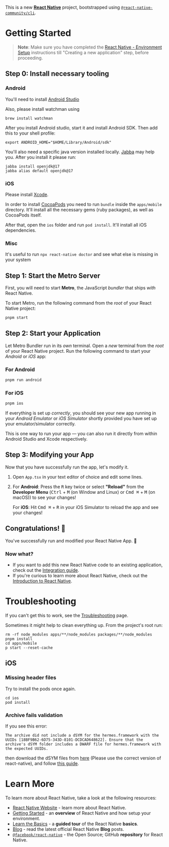 This is a new [**React Native**](https://reactnative.dev) project, bootstrapped using [`@react-native-community/cli`](https://github.com/react-native-community/cli).

# Getting Started

> **Note**: Make sure you have completed the [React Native - Environment Setup](https://reactnative.dev/docs/environment-setup) instructions till "Creating a new application" step, before proceeding.

## Step 0: Install necessary tooling

### Android

You'll need to install [Android Studio](https://developer.android.com/studio)

Also, please install watchman using

```shell
brew install watchman
```

After you install Android studio, start it and install Android SDK. Then add this to your shell profile:

```shell
export ANDROID_HOME="$HOME/Library/Android/sdk"
```

You'll also need a specific java version installed locally. [Jabba](https://github.com/shyiko/jabba?tab=readme-ov-file#macos--linux) may help you. After you install it please run:

```shell
jabba install openjdk@17
jabba alias default openjdk@17
```

### iOS

Please install [Xcode](https://apps.apple.com/us/app/xcode/id497799835).

In order to install [CocoaPods](https://cocoapods.org/) you need to run `bundle` inside the `apps/mobile` directory. It'll install all the necessary gems (ruby packages), as well as CocoaPods itself.

After that, open the `ios` folder and run `pod install`. It'll install all iOS dependencies.

### Misc

It's useful to run `npx react-native doctor` and see what else is missing in your system

## Step 1: Start the Metro Server

First, you will need to start **Metro**, the JavaScript _bundler_ that ships _with_ React Native.

To start Metro, run the following command from the _root_ of your React Native project:

```bash
pnpm start
```

## Step 2: Start your Application

Let Metro Bundler run in its _own_ terminal. Open a _new_ terminal from the _root_ of your React Native project. Run the following command to start your _Android_ or _iOS_ app:

### For Android

```bash
pnpm run android
```

### For iOS

```bash
pnpm ios
```

If everything is set up _correctly_, you should see your new app running in your _Android Emulator_ or _iOS Simulator_ shortly provided you have set up your emulator/simulator correctly.

This is one way to run your app — you can also run it directly from within Android Studio and Xcode respectively.

## Step 3: Modifying your App

Now that you have successfully run the app, let's modify it.

1. Open `App.tsx` in your text editor of choice and edit some lines.
2. For **Android**: Press the <kbd>R</kbd> key twice or select **"Reload"** from the **Developer Menu** (<kbd>Ctrl</kbd> + <kbd>M</kbd> (on Window and Linux) or <kbd>Cmd ⌘</kbd> + <kbd>M</kbd> (on macOS)) to see your changes!

   For **iOS**: Hit <kbd>Cmd ⌘</kbd> + <kbd>R</kbd> in your iOS Simulator to reload the app and see your changes!

## Congratulations! :tada:

You've successfully run and modified your React Native App. :partying_face:

### Now what?

- If you want to add this new React Native code to an existing application, check out the [Integration guide](https://reactnative.dev/docs/integration-with-existing-apps).
- If you're curious to learn more about React Native, check out the [Introduction to React Native](https://reactnative.dev/docs/getting-started).

# Troubleshooting

If you can't get this to work, see the [Troubleshooting](https://reactnative.dev/docs/troubleshooting) page.

Sometimes it might help to clean everything up. From the project's root run:

```shell
rm -rf node_modules apps/**/node_modules packages/**/node_modules
pnpm install
cd apps/mobile
p start --reset-cache
```

## iOS

### Missing header files

Try to install the pods once again.

```shell
cd ios
pod install
```

### Archive fails validation

If you see this error:

```
The archive did not include a dSYM for the hermes.framework with the UUIDs [18BF9B62-6D75-343D-8101-DCDCAD648622]. Ensure that the archive's dSYM folder includes a DWARF file for hermes.framework with the expected UUIDs.
```

then download the dSYM files from [here](https://github.com/facebook/react-native/releases/tag/v0.75.4) (Please use the correct version of react-native), and follow [this guide](https://github.com/facebook/react-native/issues/46243#issuecomment-2402818940).

# Learn More

To learn more about React Native, take a look at the following resources:

- [React Native Website](https://reactnative.dev) - learn more about React Native.
- [Getting Started](https://reactnative.dev/docs/environment-setup) - an **overview** of React Native and how setup your environment.
- [Learn the Basics](https://reactnative.dev/docs/getting-started) - a **guided tour** of the React Native **basics**.
- [Blog](https://reactnative.dev/blog) - read the latest official React Native **Blog** posts.
- [`@facebook/react-native`](https://github.com/facebook/react-native) - the Open Source; GitHub **repository** for React Native.
